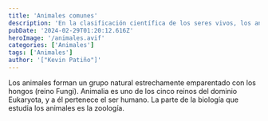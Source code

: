 ```yaml
---
title: 'Animales comunes'
description: 'En la clasificación científica de los seres vivos, los animales (Animalia) o metazoos (Metazoa) constituyen un reino que reúne un amplio grupo de organismos que son eucariotas, heterótrofos, pluricelulares y tisulares (excepto los poríferos). Se caracterizan por su amplia capacidad de movimiento, por no tener cloroplasto (aunque hay excepciones, como en el caso de Elysia chlorotica) ni pared celular, y por su desarrollo embrionario; que atraviesa una fase de blástula y determina un plan corporal fijo (aunque muchas especies pueden sufrir una metamorfosis posterior como los artrópodos).'
pubDate: '2024-02-29T01:20:12.616Z'
heroImage: '/animales.avif'
categories: ['Animales']
tags: ['Animales']
author: '["Kevin Patiño"]'
---
```


Los animales forman un grupo natural estrechamente emparentado con los hongos (reino Fungi). Animalia es uno de los cinco reinos del dominio Eukaryota, y a él pertenece el ser humano. La parte de la biología que estudia los animales es la zoología.